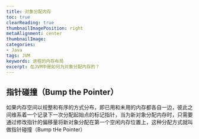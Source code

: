 ```yaml
---
title: 对象分配内存
toc: true
clearReading: true
thumbnailImagePosition: right
metaAlignment: center
thumbnailImage:
categories: 
- Java
tags: JVM
keywords: 进程的内存布局
excerpt: 在JVM中是如何为对象分配内存的？
---
```

## 指针碰撞（Bump the Pointer）

如果内存空间以规整和有序的方式分布，即已用和未用的内存都各自一边，彼此之间维系着一个记录下一次分配起始点的标记指针，当为新对象分配内存时，只需要通过修改指针的偏移量将新对象分配在第一个空闲内存位置上，这种分配方式就叫做指针碰撞（Bump tHe Pointer）

